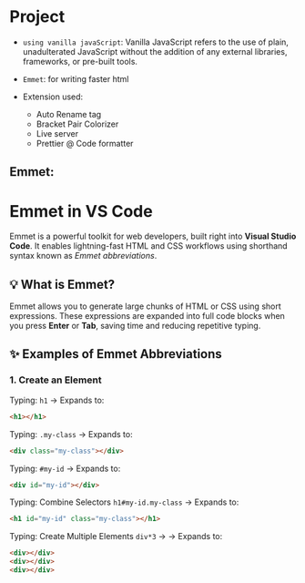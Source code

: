 # Project

- `using vanilla javaScript`: Vanilla JavaScript refers to the use of plain, unadulterated JavaScript without the addition of any external libraries, frameworks, or pre-built tools.
- `Emmet`: for writing faster html

- Extension used:
  - Auto Rename tag
  - Bracket Pair Colorizer
  - Live server
  - Prettier @ Code formatter

## Emmet:

# Emmet in VS Code

Emmet is a powerful toolkit for web developers, built right into **Visual Studio Code**. It enables lightning-fast HTML and CSS workflows using shorthand syntax known as _Emmet abbreviations_.

## 💡 What is Emmet?

Emmet allows you to generate large chunks of HTML or CSS using short expressions. These expressions are expanded into full code blocks when you press **Enter** or **Tab**, saving time and reducing repetitive typing.

## ✨ Examples of Emmet Abbreviations

### 1. Create an Element

Typing: `h1` -> Expands to:

```html
<h1></h1>
```

Typing: `.my-class` -> Expands to:

```html
<div class="my-class"></div>
```

Typing: `#my-id` -> Expands to:

```html
<div id="my-id"></div>
```

Typing: Combine Selectors `h1#my-id.my-class` -> Expands to:

```html
<h1 id="my-id" class="my-class"></h1>
```

Typing: Create Multiple Elements `div*3` -> -> Expands to:

```html
<div></div>
<div></div>
<div></div>
```
